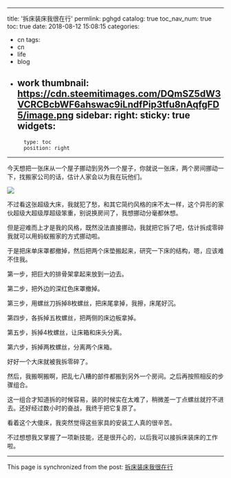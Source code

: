 
---
title: '拆床装床我很在行'
permlink: pghgd
catalog: true
toc_nav_num: true
toc: true
date: 2018-08-12 15:08:15
categories:
- cn
tags:
- cn
- life
- blog
- work
thumbnail: https://cdn.steemitimages.com/DQmSZ5dW3VCRCBcbWF6ahswac9iLndfPip3tfu8nAqfgFD5/image.png
sidebar:
    right:
        sticky: true
widgets:
    -
        type: toc
        position: right
---


今天想把一张床从一个屋子挪动到另外一个屋子，你就说一张床，两个房间挪动一下，找搬家公司的话，估计人家会以为我在玩他们。

![](https://cdn.steemitimages.com/DQmSZ5dW3VCRCBcbWF6ahswac9iLndfPip3tfu8nAqfgFD5/image.png)

不过看这张超级大床，我就犯了愁，和其它简约风格的床不太一样，这个异形的家伙超级大超级厚超级笨重，别说换房间了，我想挪动分毫都休想。

但是迎难而上才是我的风格，既然没法直接挪动，我就把它拆了吧，估计拆成零碎我就可以用蚂蚁搬家的方式挪动啦。

于是把床单床罩都撤掉，然后把两个床垫搬起来，研究一下床的结构，嗯，应该难不住我。

第一步，把巨大的排骨架拿起来放到一边去。

第二步，把外边的深红色床罩撤掉。

第三步，用螺丝刀拆掉8枚螺丝，把床尾拿掉，我擦，床尾好沉。

第四步，各拆掉五枚螺丝，把两侧的床边板拿掉。

第五步，拆掉4枚螺丝，让床箱和床头分离。

第六步，拆掉两枚螺丝，分离两个床箱。

好好一个大床就被我拆零碎了。

然后，我搬啊搬啊，把乱七八糟的部件都搬到另外一个房间。之后再按照相反的步骤组合。

这一组合才知道拆的时候容易，装的时候实在太难了，稍微差一丁点螺丝就拧不进去。还好经过数小时的奋战，我终于把它复原了。

看着这个大傻床，我突然觉得这些家具的安装工人真的很辛苦。

不过想想我又掌握了一项新技能，还是很开心的，以后我可以接拆床装床的工作啦。

- - -

This page is synchronized from the post: [拆床装床我很在行](https://steemit.com/@oflyhigh/pghgd)
